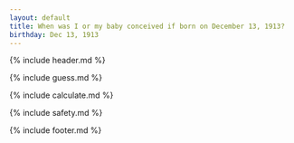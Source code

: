 ```yaml
---
layout: default
title: When was I or my baby conceived if born on December 13, 1913?
birthday: Dec 13, 1913
---
```


{% include header.md %}

{% include guess.md %}

{% include calculate.md %}

{% include safety.md %}

{% include footer.md %}



